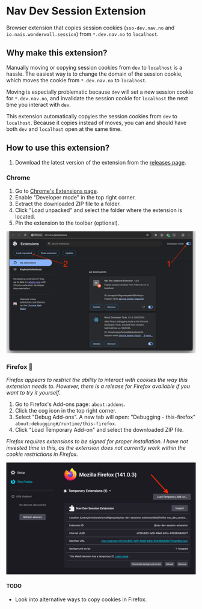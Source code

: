 # Nav Dev Session Extension

Browser extension that copies session cookies (`sso-dev.nav.no` and `io.nais.wonderwall.session`) from `*.dev.nav.no` to `localhost`.

## Why make this extension?
Manually moving or copying session cookies from `dev` to `localhost` is a hassle.
The easiest way is to change the domain of the session cookie, which moves the cookie from `*.dev.nav.no` to `localhost`.

Moving is especially problematic because `dev` will set a new session cookie for `*.dev.nav.no`, and invalidate the session cookie for `localhost` the next time you interact with `dev`.

This extension automatically copyies the session cookies from `dev` to `localhost`. Because it copies instead of moves, you can and should have both `dev` and `localhost` open at the same time.

## How to use this extension?

1. Download the latest version of the extension from the [releases page](https://github.com/christianskrovseth/nav-dev-sessions-extension/releases).

### Chrome
1. Go to [Chrome's Extensions page](chrome://extensions).
2. Enable "Developer mode" in the top right corner.
3. Extract the downloaded ZIP file to a folder.
4. Click "Load unpacked" and select the folder where the extension is located.
5. Pin the extension to the toolbar (optional).

![Chrome](images/chrome.png)

### Firefox :wrench:
_Firefox appears to restrict the ability to interact with cookies the way this extension needs to. However, there is a release for Firefox available if you want to try it yourself._

1. Go to Firefox's Add-ons page: `about:addons`.
2. Click the cog icon in the top right corner.
3. Select "Debug Add-ons". A new tab will open: "Debugging - this-firefox" `about:debugging#/runtime/this-firefox`.
4. Click "Load Temporary Add-on" and select the downloaded ZIP file.

_Firefox requires extensions to be signed for proper installation. I have not invested time in this, as the extension does not currently work within the cookie restrictions in Firefox._

![Firefox](images/firefox.png)

#### TODO
- Look into alternative ways to copy cookies in Firefox.

